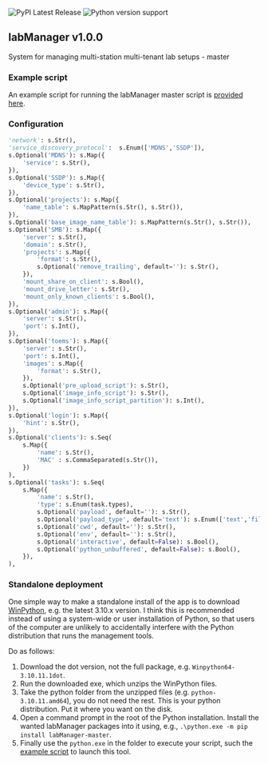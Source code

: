 ![PyPI Latest Release](https://img.shields.io/pypi/v/labManager-master.svg) ![Python version support](https://img.shields.io/pypi/pyversions/labManager-master.svg)

## labManager v1.0.0
System for managing multi-station multi-tenant lab setups - master

### Example script
An example script for running the labManager master script is [provided here](https://github.com/dcnieho/labManager/tree/master/example-scripts/master.py).

### Configuration
```python
'network': s.Str(),
'service_discovery_protocol':  s.Enum(['MDNS','SSDP']),
s.Optional('MDNS'): s.Map({
    'service': s.Str(),
}),
s.Optional('SSDP'): s.Map({
    'device_type': s.Str(),
}),
s.Optional('projects'): s.Map({
    'name_table': s.MapPattern(s.Str(), s.Str()),
}),
s.Optional('base_image_name_table'): s.MapPattern(s.Str(), s.Str()),
s.Optional('SMB'): s.Map({
    'server': s.Str(),
    'domain': s.Str(),
    'projects': s.Map({
        'format': s.Str(),
        s.Optional('remove_trailing', default=''): s.Str(),
    }),
    'mount_share_on_client': s.Bool(),
    'mount_drive_letter': s.Str(),
    'mount_only_known_clients': s.Bool(),
}),
s.Optional('admin'): s.Map({
    'server': s.Str(),
    'port': s.Int(),
}),
s.Optional('toems'): s.Map({
    'server': s.Str(),
    'port': s.Int(),
    'images': s.Map({
        'format': s.Str(),
    }),
    s.Optional('pre_upload_script'): s.Str(),
    s.Optional('image_info_script'): s.Str(),
    s.Optional('image_info_script_partition'): s.Int(),
}),
s.Optional('login'): s.Map({
    'hint': s.Str(),
}),
s.Optional('clients'): s.Seq(
    s.Map({
        'name': s.Str(),
        'MAC' : s.CommaSeparated(s.Str()),
    })
),
s.Optional('tasks'): s.Seq(
    s.Map({
        'name': s.Str(),
        'type': s.Enum(task.types),
        s.Optional('payload', default=''): s.Str(),
        s.Optional('payload_type', default='text'): s.Enum(['text','file']),
        s.Optional('cwd', default=''): s.Str(),
        s.Optional('env', default=''): s.Str(),
        s.Optional('interactive', default=False): s.Bool(),
        s.Optional('python_unbuffered', default=False): s.Bool(),
    }),
),
```

### Standalone deployment
One simple way to make a standalone install of the app is to download [WinPython](https://winpython.github.io/), e.g. the latest 3.10.x version.
I think this is recommended instead of using a system-wide or user installation of Python, so that users of the computer are unlikely to accidentally interfere with the Python distribution that runs the management tools.

Do as follows:

1. Download the dot version, not the full package, e.g. `Winpython64-3.10.11.1dot`.
2. Run the downloaded exe, which unzips the WinPython files.
3. Take the python folder from the unzipped files (e.g. `python-3.10.11.amd64`), you do not need the rest. This is your python distribution. Put it where you want on the disk.
4. Open a command prompt in the root of the Python installation. Install the wanted labManager packages into it using, e.g., `.\python.exe -m pip install labManager-master`.
5. Finally use the `python.exe` in the folder to execute your script, such the [example script](https://github.com/dcnieho/labManager/tree/master/example-scripts/master.py) to launch this tool.
